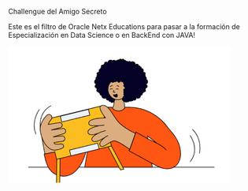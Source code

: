 Challengue del Amigo Secreto

Este es el filtro de Oracle Netx Educations para pasar a la formación
de Especialización en Data Science o en BackEnd con JAVA!

![alt text](./assets/amigo-secreto.png)